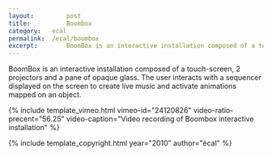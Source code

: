 ```yaml
---
layout: 		post
title: 			Boombox
category: 	ecal
permalink: 	/ecal/boombox
excerpt:		BoomBox is an interactive installation composed of a touch-screen, 2 projectors and a pane of opaque glass. The user interacts with a sequencer displayed on the screen to create live music and activate animations mapped on an object.
---
```


BoomBox is an interactive installation composed of a touch-screen, 2 projectors and a pane of opaque glass. The user interacts with a sequencer displayed on the screen to create live music and activate animations mapped on an object.

{% include template_vimeo.html vimeo-id="24120826" video-ratio-precent="56.25" video-caption="Video recording of Boombox interactive installation" %}

{% include template_copyright.html year="2010" author="écal" %}